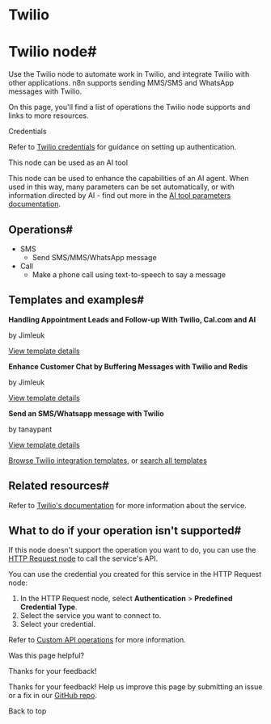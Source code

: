 # Twilio

[ ](https://github.com/n8n-io/n8n-docs/edit/main/docs/integrations/builtin/app-nodes/n8n-nodes-base.twilio.md "Edit this page")

# Twilio node#

Use the Twilio node to automate work in Twilio, and integrate Twilio with other applications. n8n supports sending MMS/SMS and WhatsApp messages with Twilio. 

On this page, you'll find a list of operations the Twilio node supports and links to more resources.

Credentials

Refer to [Twilio credentials](../../credentials/twilio/) for guidance on setting up authentication. 

This node can be used as an AI tool

This node can be used to enhance the capabilities of an AI agent. When used in this way, many parameters can be set automatically, or with information directed by AI - find out more in the [AI tool parameters documentation](../../../../advanced-ai/examples/using-the-fromai-function/).

## Operations#

  * SMS
    * Send SMS/MMS/WhatsApp message
  * Call
    * Make a phone call using text-to-speech to say a message



## Templates and examples#

**Handling Appointment Leads and Follow-up With Twilio, Cal.com and AI**

by Jimleuk

[View template details](https://n8n.io/workflows/2342-handling-appointment-leads-and-follow-up-with-twilio-calcom-and-ai/)

**Enhance Customer Chat by Buffering Messages with Twilio and Redis**

by Jimleuk

[View template details](https://n8n.io/workflows/2346-enhance-customer-chat-by-buffering-messages-with-twilio-and-redis/)

**Send an SMS/Whatsapp message with Twilio**

by tanaypant

[View template details](https://n8n.io/workflows/401-send-an-smswhatsapp-message-with-twilio/)

[Browse Twilio integration templates](https://n8n.io/integrations/twilio/), or [search all templates](https://n8n.io/workflows/)

## Related resources#

Refer to [Twilio's documentation](https://www.twilio.com/docs/usage/api) for more information about the service.

## What to do if your operation isn't supported#

If this node doesn't support the operation you want to do, you can use the [HTTP Request node](../../core-nodes/n8n-nodes-base.httprequest/) to call the service's API.

You can use the credential you created for this service in the HTTP Request node: 

  1. In the HTTP Request node, select **Authentication** > **Predefined Credential Type**.
  2. Select the service you want to connect to.
  3. Select your credential.



Refer to [Custom API operations](../../../custom-operations/) for more information.

Was this page helpful? 

Thanks for your feedback! 

Thanks for your feedback! Help us improve this page by submitting an issue or a fix in our [GitHub repo](https://github.com/n8n-io/n8n-docs). 

Back to top 
